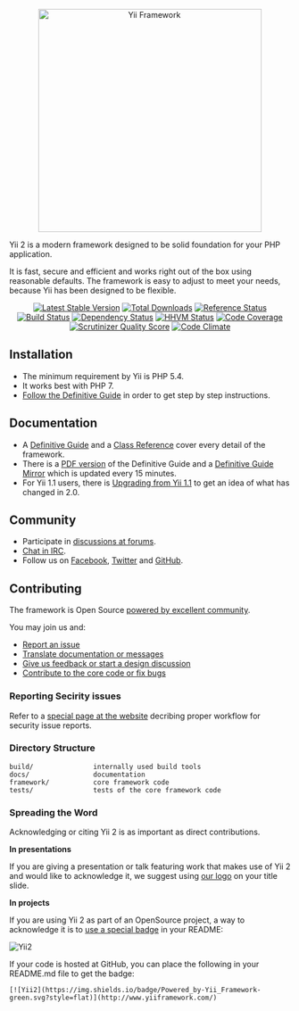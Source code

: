 <p align="center">
    <a href="http://www.yiiframework.com/" target="_blank">
        <img src="http://static.yiiframework.com/files/logo/yii.png" width="400" alt="Yii Framework" />
    </a>
</p>

Yii 2 is a modern framework designed to be solid foundation for your PHP application.

It is fast, secure and efficient and works right out of the box using reasonable defaults.
The framework is easy to adjust to meet your needs, because Yii has been designed to be flexible.

<div align="center">

[![Latest Stable Version](https://poser.pugx.org/yiisoft/yii2/v/stable.png)](https://packagist.org/packages/yiisoft/yii2)
[![Total Downloads](https://poser.pugx.org/yiisoft/yii2/downloads.png)](https://packagist.org/packages/yiisoft/yii2)
[![Reference Status](https://www.versioneye.com/php/yiisoft:yii2/reference_badge.svg)](https://www.versioneye.com/php/yiisoft:yii2/references)
[![Build Status](https://img.shields.io/travis/yiisoft/yii2.svg)](http://travis-ci.org/yiisoft/yii2)
[![Dependency Status](https://www.versioneye.com/php/yiisoft:yii2/dev-master/badge.png)](https://www.versioneye.com/php/yiisoft:yii2/dev-master)
[![HHVM Status](https://img.shields.io/hhvm/yiisoft/yii2-dev.svg)](http://hhvm.h4cc.de/package/yiisoft/yii2-dev)
[![Code Coverage](https://scrutinizer-ci.com/g/yiisoft/yii2/badges/coverage.png?s=31d80f1036099e9d6a3e4d7738f6b000b3c3d10e)](https://scrutinizer-ci.com/g/yiisoft/yii2/)
[![Scrutinizer Quality Score](https://scrutinizer-ci.com/g/yiisoft/yii2/badges/quality-score.png?s=b1074a1ff6d0b214d54fa5ab7abbb90fc092471d)](https://scrutinizer-ci.com/g/yiisoft/yii2/)
[![Code Climate](https://img.shields.io/codeclimate/github/yiisoft/yii2.svg)](https://codeclimate.com/github/yiisoft/yii2)

</div>

Installation
------------

- The minimum requirement by Yii is PHP 5.4.
- It works best with PHP 7.
- [Follow the Definitive Guide](http://www.yiiframework.com/doc-2.0/guide-start-installation.html)
in order to get step by step instructions.

Documentation
-------------

- A [Definitive Guide](http://www.yiiframework.com/doc-2.0/guide-index.html) and 
a [Class Reference](http://www.yiiframework.com/doc-2.0/index.html) cover every detail
of the framework.
- There is a [PDF version](http://stuff.cebe.cc/yii2-guide.en.pdf) of the Definitive Guide
and a [Definitive Guide Mirror](http://stuff.cebe.cc/yii2docs/) which is updated every 15 minutes.
- For Yii 1.1 users, there is [Upgrading from Yii 1.1](docs/guide/intro-upgrade-from-v1.md)
to get an idea of what has changed in 2.0.

Community
---------

- Participate in [discussions at forums](http://www.yiiframework.com/forum/).
- [Chat in IRC](http://www.yiiframework.com/chat/).
- Follow us on [Facebook](https://www.facebook.com/groups/yiitalk/), [Twitter](https://twitter.com/yiiframework)
and [GitHub](https://github.com/yiisoft/yii2).

Contributing
------------

The framework is Open Source [powered by excellent community](https://github.com/yiisoft/yii2/graphs/contributors).

You may join us and:

- [Report an issue](docs/internals/report-an-issue.md)
- [Translate documentation or messages](docs/internals/translation-workflow.md)
- [Give us feedback or start a design discussion](http://www.yiiframework.com/forum/index.php/forum/42-general-discussions-for-yii-20/)
- [Contribute to the core code or fix bugs](docs/internals/git-workflow.md)

### Reporting Secirity issues

Refer to a [special page at the website](http://www.yiiframework.com/security/)
decribing proper workflow for security issue reports.

### Directory Structure

```
build/               internally used build tools
docs/                documentation
framework/           core framework code
tests/               tests of the core framework code
```

### Spreading the Word

Acknowledging or citing Yii 2 is as important as direct contributions.

**In presentations**

If you are giving a presentation or talk featuring work that makes use of Yii 2 and would like to acknowledge it,
we suggest using [our logo](http://www.yiiframework.com/logo/) on your title slide.

**In projects**

If you are using Yii 2 as part of an OpenSource project, a way to acknowledge it is to
[use a special badge](https://img.shields.io/badge/Powered_by-Yii_Framework-green.svg?style=flat) in your README:    

![Yii2](https://img.shields.io/badge/Powered_by-Yii_Framework-green.svg?style=flat)

If your code is hosted at GitHub, you can place the following in your README.md file to get the badge:

```
[![Yii2](https://img.shields.io/badge/Powered_by-Yii_Framework-green.svg?style=flat)](http://www.yiiframework.com/)
```
